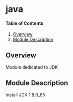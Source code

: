 # java

#### Table of Contents

1. [Overview](#overview)
2. [Module Description](#module-description)

## Overview

Module dedicated to JDK

## Module Description

Install JDK 1.8.0_65
